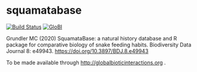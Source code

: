 # squamatabase
[![Build Status](https://travis-ci.org/globalbioticinteractions/squamatabase.svg)](https://travis-ci.org/globalbioticinteractions/squamatabase) [![GloBI](http://api.globalbioticinteractions.org/interaction.svg?accordingTo=globi:globalbioticinteractions/squamatabase)](http://globalbioticinteractions.org/?accordingTo=globi:globalbioticinteractions/squamatabase)

Grundler MC (2020) SquamataBase: a natural history database and R package for comparative biology of snake feeding habits. Biodiversity Data Journal 8: e49943. https://doi.org/10.3897/BDJ.8.e49943

To be made available through http://globalbioticinteractions.org  .
